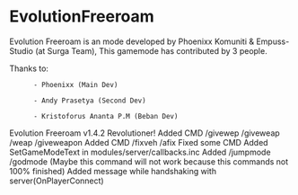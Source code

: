# EvolutionFreeroam

Evolution Freeroam is an mode developed by Phoenixx Komuniti & Empuss-Studio (at Surga Team), This gamemode has contributed by 3 people.

Thanks to:

          - Phoenixx (Main Dev)
          
          - Andy Prasetya (Second Dev)
          
          - Kristoforus Ananta P.M (Beban Dev)
          

Evolution Freeroam v1.4.2 Revolutioner!
Added CMD /givewep /giveweap /weap /giveweapon
Added CMD /fixveh /afix
Fixed some CMD
Added SetGameModeText in modules/server/callbacks.inc
Added /jumpmode /godmode (Maybe this command will not work because this commands not 100% finished)
Added message while handshaking with server(OnPlayerConnect)
